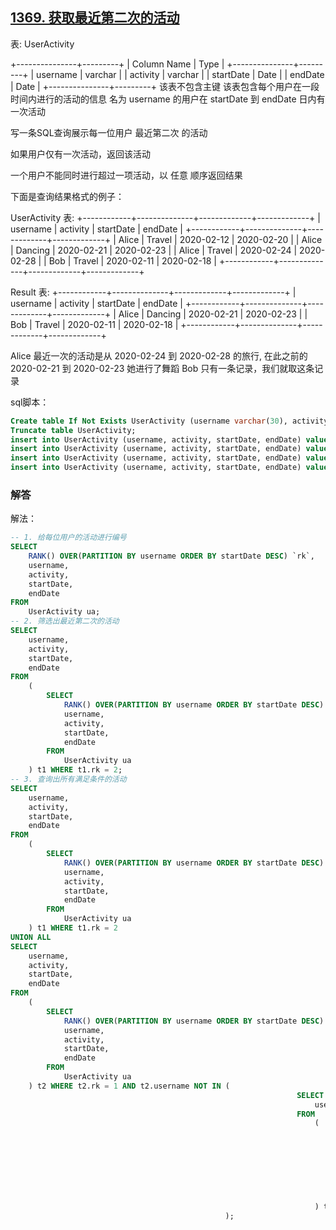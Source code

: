 ## [1369. 获取最近第二次的活动](https://leetcode-cn.com/problems/get-the-second-most-recent-activity/)

表: UserActivity

+---------------+---------+
| Column Name   | Type    |
+---------------+---------+
| username      | varchar |
| activity      | varchar |
| startDate     | Date    |
| endDate       | Date    |
+---------------+---------+
该表不包含主键
该表包含每个用户在一段时间内进行的活动的信息
名为 username 的用户在 startDate 到 endDate 日内有一次活动


写一条SQL查询展示每一位用户 最近第二次 的活动

如果用户仅有一次活动，返回该活动

一个用户不能同时进行超过一项活动，以 任意 顺序返回结果

下面是查询结果格式的例子：

UserActivity 表:
+------------+--------------+-------------+-------------+
| username   | activity     | startDate   | endDate     |
+------------+--------------+-------------+-------------+
| Alice      | Travel       | 2020-02-12  | 2020-02-20  |
| Alice      | Dancing      | 2020-02-21  | 2020-02-23  |
| Alice      | Travel       | 2020-02-24  | 2020-02-28  |
| Bob        | Travel       | 2020-02-11  | 2020-02-18  |
+------------+--------------+-------------+-------------+

Result 表:
+------------+--------------+-------------+-------------+
| username   | activity     | startDate   | endDate     |
+------------+--------------+-------------+-------------+
| Alice      | Dancing      | 2020-02-21  | 2020-02-23  |
| Bob        | Travel       | 2020-02-11  | 2020-02-18  |
+------------+--------------+-------------+-------------+

Alice 最近一次的活动是从 2020-02-24 到 2020-02-28 的旅行, 在此之前的 2020-02-21 到 2020-02-23 她进行了舞蹈
Bob 只有一条记录，我们就取这条记录

sql脚本：

```sql
Create table If Not Exists UserActivity (username varchar(30), activity varchar(30), startDate date, endDate date);
Truncate table UserActivity;
insert into UserActivity (username, activity, startDate, endDate) values ('Alice', 'Travel', '2020-02-12', '2020-02-20');
insert into UserActivity (username, activity, startDate, endDate) values ('Alice', 'Dancing', '2020-02-21', '2020-02-23');
insert into UserActivity (username, activity, startDate, endDate) values ('Alice', 'Travel', '2020-02-24', '2020-02-28');
insert into UserActivity (username, activity, startDate, endDate) values ('Bob', 'Travel', '2020-02-11', '2020-02-18');
```

### 解答

解法：

```sql
-- 1. 给每位用户的活动进行编号
SELECT 
	RANK() OVER(PARTITION BY username ORDER BY startDate DESC) `rk`,
	username,
	activity,
	startDate,
	endDate
FROM
	UserActivity ua;
-- 2. 筛选出最近第二次的活动
SELECT
	username,
	activity,
	startDate,
	endDate
FROM
	(
		SELECT 
			RANK() OVER(PARTITION BY username ORDER BY startDate DESC) `rk`,
			username,
			activity,
			startDate,
			endDate
		FROM
			UserActivity ua
	) t1 WHERE t1.rk = 2;
-- 3. 查询出所有满足条件的活动
SELECT
	username,
	activity,
	startDate,
	endDate
FROM
	(
		SELECT 
			RANK() OVER(PARTITION BY username ORDER BY startDate DESC) `rk`,
			username,
			activity,
			startDate,
			endDate
		FROM
			UserActivity ua
	) t1 WHERE t1.rk = 2
UNION ALL
SELECT
	username,
	activity,
	startDate,
	endDate
FROM
	(
		SELECT 
			RANK() OVER(PARTITION BY username ORDER BY startDate DESC) `rk`,
			username,
			activity,
			startDate,
			endDate
		FROM
			UserActivity ua
	) t2 WHERE t2.rk = 1 AND t2.username NOT IN (
																SELECT
																	username
																FROM
																	(
																		SELECT 
																			RANK() OVER(PARTITION BY username ORDER BY startDate DESC) `rk`,
																			username,
																			activity,
																			startDate,
																			endDate
																		FROM
																			UserActivity ua
																	) t1 WHERE t1.rk = 2
												);
```

